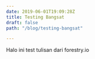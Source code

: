 ```yaml
---
date: 2019-06-01T19:09:28Z
title: Testing Bangsat
draft: false
path: "/blog/testing-bangsat"

---
```

Halo ini test tulisan dari forestry.io